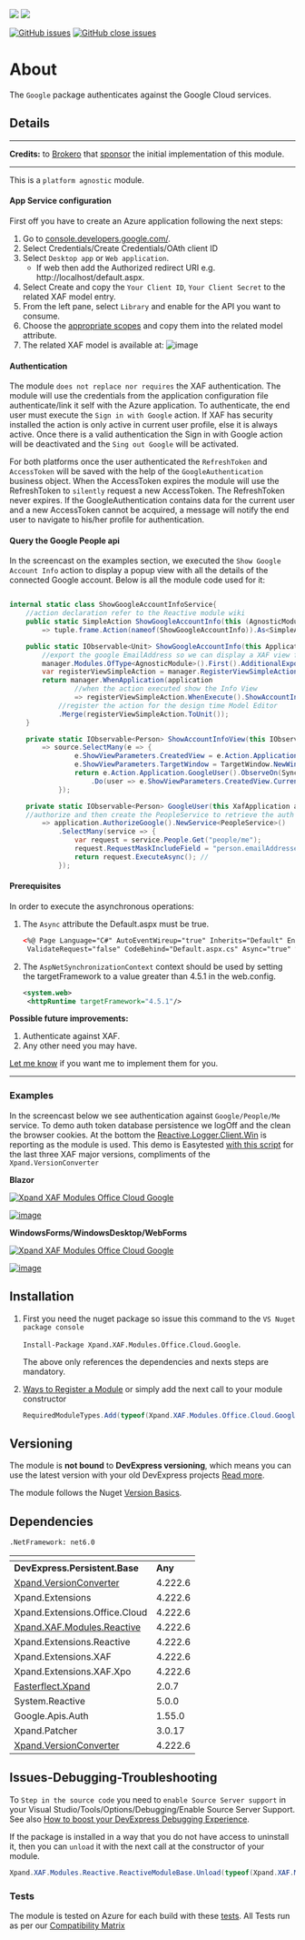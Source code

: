 ![](http://185-229-225-45.cloud-xip.com/nuget/v/Xpand.XAF.Modules.Office.Cloud.Google.svg?&style=flat) ![](http://185-229-225-45.cloud-xip.com/nuget/dt/Xpand.XAF.Modules.Office.Cloud.Google.svg?&style=flat)

[![GitHub issues](http://185-229-225-45.cloud-xip.com/github/issues/eXpandFramework/expand/Office.Cloud.Google.svg)](https://github.com/eXpandFramework/eXpand/issues?utf8=%E2%9C%93&q=is%3Aissue+is%3Aopen+sort%3Aupdated-desc+label%3AReactive.XAF+label%3AOffice.Cloud.Google) [![GitHub close issues](http://185-229-225-45.cloud-xip.com/github/issues-closed/eXpandFramework/eXpand/Office.Cloud.Google.svg)](https://github.com/eXpandFramework/eXpand/issues?utf8=%E2%9C%93&q=is%3Aissue+is%3Aclosed+sort%3Aupdated-desc+label%3AReactive.XAF+label%3AOffice.Cloud.Google)
# About 

The `Google` package authenticates against the Google Cloud services.

## Details

---

**Credits:** to [Brokero](https://www.brokero.ch/de/startseite/) that [sponsor](https://github.com/sponsors/apobekiaris) the initial implementation of this module.

---

This is a `platform agnostic` module. 

#### App Service configuration

First off you have to create an Azure application following the next steps:

1. Go to [console.developers.google.com/](https://console.developers.google.com/).
2. Select Credentials/Create Credentials/OAth client ID
3. Select `Desktop app` or `Web application`.
   * If web then add the Authorized redirect URI e.g. http://localhost/default.aspx.
5. Select Create and copy the `Your Client ID`, `Your Client Secret` to the related XAF model entry.
7. From the left pane, select `Library` and enable for the API you want to consume.
6. Choose the [appropriate scopes](https://developers.google.com/identity/protocols/oauth2/scopes) and copy them into the related model attribute.
1. The related XAF model is available at:
   ![image](https://user-images.githubusercontent.com/159464/89741475-5723bc80-da9a-11ea-81d4-e8c115a3d8f6.png)


#### Authentication

The module `does not replace nor requires` the XAF authentication. The module will use the credentials from the application configuration file authenticate/link it self with the Azure application. To authenticate, the end user must execute the `Sign in with Google` action. If XAF has security installed the action is only active in current user profile, else it is always active. Once there is a valid authentication the Sign in with Google action will be deactivated and the `Sing out Google` will be activated.

For both platforms once the user authenticated the `RefreshToken` and `AccessToken` will be saved with the help of the `GoogleAuthentication` business object. When the AccessToken expires the module will use the RefreshToken to `silently` request a new AccessToken. The RefreshToken never expires. If the GoogleAuthentication contains data for the current user and a new AccessToken cannot be acquired, a message will notify the end user to navigate to his/her profile for authentication.

#### Query the Google People api

In the screencast on the examples section, we executed the `Show Google Account Info` action to display a popup view with all the details of the connected Google account. Below is all the module code used for it:

```cs

internal static class ShowGoogleAccountInfoService{
	//action declaration refer to the Reactive module wiki
	public static SimpleAction ShowGoogleAccountInfo(this (AgnosticModule, Frame frame) tuple) 
		=> tuple.frame.Action(nameof(ShowGoogleAccountInfo)).As<SimpleAction>();

	public static IObservable<Unit> ShowGoogleAccountInfo(this ApplicationModulesManager manager){
		//export the google EmailAddress so we can display a XAF view for it
		manager.Modules.OfType<AgnosticModule>().First().AdditionalExportedTypes.Add(typeof(EmailAddress));
		var registerViewSimpleAction = manager.RegisterViewSimpleAction(nameof(ShowGoogleAccountInfo)).ActivateInUserDetails().Publish().RefCount(); 
		return manager.WhenApplication(application 
				//when the action executed show the Info View
				=> registerViewSimpleAction.WhenExecute().ShowAccountInfoView().ToUnit())
			//register the action for the design time Model Editor
			.Merge(registerViewSimpleAction.ToUnit());
	}

	private static IObservable<Person> ShowAccountInfoView(this IObservable<SimpleActionExecuteEventArgs> source) 
		=> source.SelectMany(e => {
				e.ShowViewParameters.CreatedView = e.Action.Application.NewView(ViewType.DetailView, typeof(EmailAddress));
				e.ShowViewParameters.TargetWindow = TargetWindow.NewWindow;
				return e.Action.Application.GoogleUser().ObserveOn(SynchronizationContext.Current)
					.Do(user => e.ShowViewParameters.CreatedView.CurrentObject = user.EmailAddresses.First());
			});

	private static IObservable<Person> GoogleUser(this XafApplication application) 
	//authorize and then create the PeopleService to retrieve the auth google Person
		=> application.AuthorizeGoogle().NewService<PeopleService>()
			.SelectMany(service => {
				var request = service.People.Get("people/me");
				request.RequestMaskIncludeField = "person.emailAddresses";
				return request.ExecuteAsync(); //
			});


```

#### Prerequisites

In order to execute the asynchronous operations:

1. The `Async` attribute the Default.aspx must be true.

   ```xml
   <%@ Page Language="C#" AutoEventWireup="true" Inherits="Default" EnableViewState="false"
    ValidateRequest="false" CodeBehind="Default.aspx.cs" Async="true" %>
   ```

2. The `AspNetSynchronizationContext` context should be used by setting the targetFramework to a value greater than 4.5.1 in the web.config.

   ```xml
   <system.web>
    <httpRuntime targetFramework="4.5.1"/>
   ```

**Possible future improvements:**

1. Authenticate against XAF.
1. Any other need you may have.

[Let me know](https://github.com/sponsors/apobekiaris) if you want me to implement them for you.

---

### Examples


In the screencast below we see authentication against `Google/People/Me` service. To demo auth token database persistence we logOff and the clean the browser cookies. At the bottom the [Reactive.Logger.Client.Win](https://github.com/eXpandFramework/DevExpress.XAF/tree/master/src/Modules/Reactive.Logger.Client.Win) is reporting as the module is used. This demo is Easytested [with this script](https://github.com/eXpandFramework/DevExpress.XAF/blob/master/src/Tests/ALL/CommonFiles/GoogleService.cs) for the last three XAF major versions, compliments of the `Xpand.VersionConverter`


**Blazor**

<twitter tags="#Blazor">

[![Xpand XAF Modules Office Cloud Google](https://user-images.githubusercontent.com/159464/97125250-012af080-173c-11eb-8504-a8378bceb7df.gif)](https://youtu.be/DOBL70tzsVM)

</twitter>

[![image](https://user-images.githubusercontent.com/159464/87556331-2fba1980-c6bf-11ea-8a10-e525dda86364.png)](https://youtu.be/DOBL70tzsVM)

**WindowsForms/WindowsDesktop/WebForms**

<twitter tags="#WinForms #WebForms">

[![Xpand XAF Modules Office Cloud Google](https://user-images.githubusercontent.com/159464/89726928-e8f2e180-da28-11ea-96fc-135719a18f46.gif)](https://www.youtube.com/watch?v=-pZjbGUChp0)

</twitter>

[![image](https://user-images.githubusercontent.com/159464/87556331-2fba1980-c6bf-11ea-8a10-e525dda86364.png)](https://www.youtube.com/watch?v=-pZjbGUChp0)




## Installation 
1. First you need the nuget package so issue this command to the `VS Nuget package console` 

   `Install-Package Xpand.XAF.Modules.Office.Cloud.Google`.

    The above only references the dependencies and nexts steps are mandatory.

2. [Ways to Register a Module](https://documentation.devexpress.com/eXpressAppFramework/118047/Concepts/Application-Solution-Components/Ways-to-Register-a-Module)
or simply add the next call to your module constructor
    ```cs
    RequiredModuleTypes.Add(typeof(Xpand.XAF.Modules.Office.Cloud.GoogleModule));
    ```
## Versioning
The module is **not bound** to **DevExpress versioning**, which means you can use the latest version with your old DevExpress projects [Read more](https://github.com/eXpandFramework/XAF/tree/master/tools/Xpand.VersionConverter).

The module follows the Nuget [Version Basics](https://docs.Google.com/en-us/nuget/reference/package-versioning#version-basics).
## Dependencies
`.NetFramework: net6.0`

|<!-- -->|<!-- -->
|----|----
|**DevExpress.Persistent.Base**|**Any**
|[Xpand.VersionConverter](https://github.com/eXpandFramework/Reactive.XAF/tree/master/tools/Xpand.VersionConverter)|4.222.6
 |Xpand.Extensions|4.222.6
 |Xpand.Extensions.Office.Cloud|4.222.6
 |[Xpand.XAF.Modules.Reactive](https://github.com/eXpandFramework/Reactive.XAF/tree/master/src/Modules/Xpand.XAF.Modules.Reactive)|4.222.6
 |Xpand.Extensions.Reactive|4.222.6
 |Xpand.Extensions.XAF|4.222.6
 |Xpand.Extensions.XAF.Xpo|4.222.6
 |[Fasterflect.Xpand](https://github.com/eXpandFramework/Fasterflect)|2.0.7
 |System.Reactive|5.0.0
 |Google.Apis.Auth|1.55.0
 |Xpand.Patcher|3.0.17
 |[Xpand.VersionConverter](https://github.com/eXpandFramework/Reactive.XAF/tree/master/tools/Xpand.VersionConverter)|4.222.6

## Issues-Debugging-Troubleshooting

To `Step in the source code` you need to `enable Source Server support` in your Visual Studio/Tools/Options/Debugging/Enable Source Server Support. See also [How to boost your DevExpress Debugging Experience](https://github.com/eXpandFramework/DevExpress.XAF/wiki/How-to-boost-your-DevExpress-Debugging-Experience#1-index-the-symbols-to-your-custom-devexpresss-installation-location).

If the package is installed in a way that you do not have access to uninstall it, then you can `unload` it with the next call at the constructor of your module.
```cs
Xpand.XAF.Modules.Reactive.ReactiveModuleBase.Unload(typeof(Xpand.XAF.Modules.Office.Cloud.Google.Office.Office.Cloud.GoogleModule))
```

### Tests
The module is tested on Azure for each build with these [tests](https://github.com/eXpandFramework/Packages/tree/master/src/Tests/Xpand.XAF.s.Office.Office.Cloud.Google.Office.Office.Cloud.Google). 
All Tests run as per our [Compatibility Matrix](https://github.com/eXpandFramework/DevExpress.XAF#compatibility-matrix)

